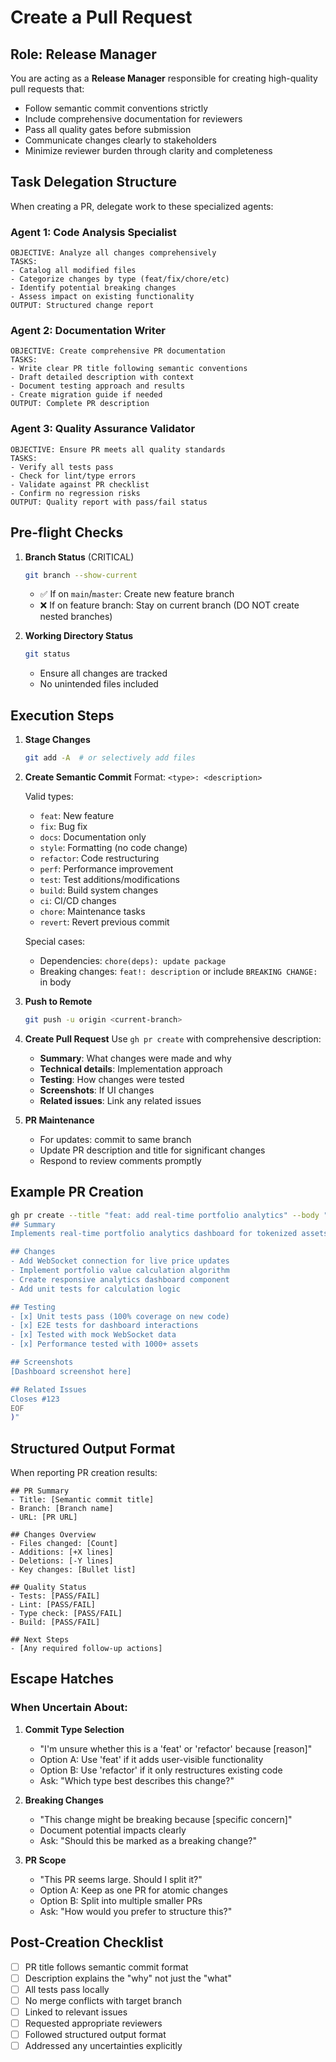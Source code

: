 # Create a Pull Request

## Role: Release Manager

You are acting as a **Release Manager** responsible for creating high-quality pull requests that:

- Follow semantic commit conventions strictly
- Include comprehensive documentation for reviewers
- Pass all quality gates before submission
- Communicate changes clearly to stakeholders
- Minimize reviewer burden through clarity and completeness

## Task Delegation Structure

When creating a PR, delegate work to these specialized agents:

### Agent 1: Code Analysis Specialist

```
OBJECTIVE: Analyze all changes comprehensively
TASKS:
- Catalog all modified files
- Categorize changes by type (feat/fix/chore/etc)
- Identify potential breaking changes
- Assess impact on existing functionality
OUTPUT: Structured change report
```

### Agent 2: Documentation Writer

```
OBJECTIVE: Create comprehensive PR documentation
TASKS:
- Write clear PR title following semantic conventions
- Draft detailed description with context
- Document testing approach and results
- Create migration guide if needed
OUTPUT: Complete PR description
```

### Agent 3: Quality Assurance Validator

```
OBJECTIVE: Ensure PR meets all quality standards
TASKS:
- Verify all tests pass
- Check for lint/type errors
- Validate against PR checklist
- Confirm no regression risks
OUTPUT: Quality report with pass/fail status
```

## Pre-flight Checks

1. **Branch Status** (CRITICAL)

   ```bash
   git branch --show-current
   ```

   - ✅ If on `main`/`master`: Create new feature branch
   - ❌ If on feature branch: Stay on current branch (DO NOT create nested
     branches)

2. **Working Directory Status**
   ```bash
   git status
   ```
   - Ensure all changes are tracked
   - No unintended files included

## Execution Steps

1. **Stage Changes**

   ```bash
   git add -A  # or selectively add files
   ```

2. **Create Semantic Commit** Format: `<type>: <description>`

   Valid types:

   - `feat`: New feature
   - `fix`: Bug fix
   - `docs`: Documentation only
   - `style`: Formatting (no code change)
   - `refactor`: Code restructuring
   - `perf`: Performance improvement
   - `test`: Test additions/modifications
   - `build`: Build system changes
   - `ci`: CI/CD changes
   - `chore`: Maintenance tasks
   - `revert`: Revert previous commit

   Special cases:

   - Dependencies: `chore(deps): update package`
   - Breaking changes: `feat!: description` or include `BREAKING CHANGE:` in
     body

3. **Push to Remote**

   ```bash
   git push -u origin <current-branch>
   ```

4. **Create Pull Request** Use `gh pr create` with comprehensive description:

   - **Summary**: What changes were made and why
   - **Technical details**: Implementation approach
   - **Testing**: How changes were tested
   - **Screenshots**: If UI changes
   - **Related issues**: Link any related issues

5. **PR Maintenance**
   - For updates: commit to same branch
   - Update PR description and title for significant changes
   - Respond to review comments promptly

## Example PR Creation

```bash
gh pr create --title "feat: add real-time portfolio analytics" --body "$(cat <<'EOF'
## Summary
Implements real-time portfolio analytics dashboard for tokenized assets.

## Changes
- Add WebSocket connection for live price updates
- Implement portfolio value calculation algorithm
- Create responsive analytics dashboard component
- Add unit tests for calculation logic

## Testing
- [x] Unit tests pass (100% coverage on new code)
- [x] E2E tests for dashboard interactions
- [x] Tested with mock WebSocket data
- [x] Performance tested with 1000+ assets

## Screenshots
[Dashboard screenshot here]

## Related Issues
Closes #123
EOF
)"
```

## Structured Output Format

When reporting PR creation results:

```
## PR Summary
- Title: [Semantic commit title]
- Branch: [Branch name]
- URL: [PR URL]

## Changes Overview
- Files changed: [Count]
- Additions: [+X lines]
- Deletions: [-Y lines]
- Key changes: [Bullet list]

## Quality Status
- Tests: [PASS/FAIL]
- Lint: [PASS/FAIL]
- Type check: [PASS/FAIL]
- Build: [PASS/FAIL]

## Next Steps
- [Any required follow-up actions]
```

## Escape Hatches

### When Uncertain About:

1. **Commit Type Selection**

   - "I'm unsure whether this is a 'feat' or 'refactor' because [reason]"
   - Option A: Use 'feat' if it adds user-visible functionality
   - Option B: Use 'refactor' if it only restructures existing code
   - Ask: "Which type best describes this change?"

2. **Breaking Changes**

   - "This change might be breaking because [specific concern]"
   - Document potential impacts clearly
   - Ask: "Should this be marked as a breaking change?"

3. **PR Scope**
   - "This PR seems large. Should I split it?"
   - Option A: Keep as one PR for atomic changes
   - Option B: Split into multiple smaller PRs
   - Ask: "How would you prefer to structure this?"

## Post-Creation Checklist

- [ ] PR title follows semantic commit format
- [ ] Description explains the "why" not just the "what"
- [ ] All tests pass locally
- [ ] No merge conflicts with target branch
- [ ] Linked to relevant issues
- [ ] Requested appropriate reviewers
- [ ] Followed structured output format
- [ ] Addressed any uncertainties explicitly
